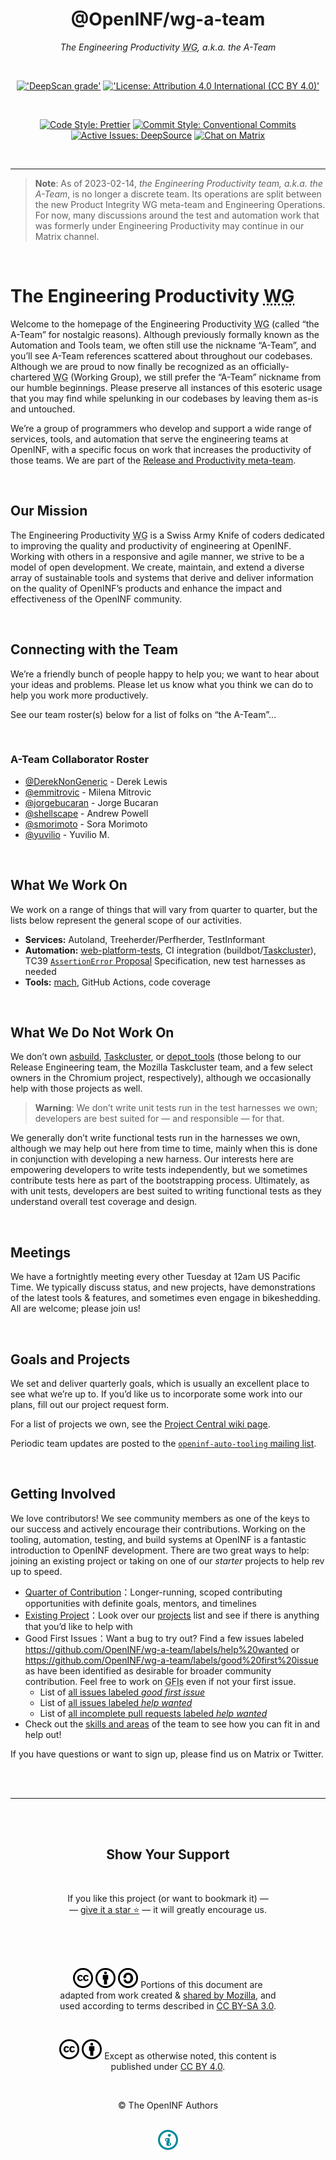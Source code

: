 <!-- Begin GitHub-Flavored Markdown (GFM)
See: https://docs.github.com/get-started/writing-on-github
Spec: https://github.github.com/gfm
-->

<div align="center">

# @OpenINF/wg-a-team

_The Engineering Productivity <abbr title="Working Group">WG</abbr>, a.k.a. the A-Team_

<br />

[!['DeepScan grade'][deepscan-badge]][deepscan-url]
[!['License: Attribution 4.0 International (CC BY 4.0)'][license-badge--shields]][license-badge-url]

</div>


<br />

<div align="center">

[![Code Style: Prettier][prettier-badge]][prettier-url]
[![Commit Style: Conventional Commits][conventional-commits-badge]][conventional-commits-url]
[![Active Issues: DeepSource][deepsource-badge]][deepsource-url]
[![Chat on Matrix][matrix-badge--shields]][matrix-url]

</div>

<br />

---

> **Note**: As of 2023-02-14, _the Engineering Productivity team, a.k.a. the
> A-Team_, is no longer a discrete team. Its operations are split between the
> new Product Integrity WG meta-team and Engineering Operations. For now, many
> discussions around the test and automation work that was formerly under
> Engineering Productivity may continue in our Matrix channel.

<br />

# The Engineering Productivity <abbr title="Working Group">WG</abbr>

Welcome to the homepage of the Engineering Productivity
<abbr title="Working Group">WG</abbr> (called “the A-Team” for nostalgic
reasons). Although previously formally known as the Automation and Tools team,
we often still use the nickname “A-Team”, and you’ll see A-Team references
scattered about throughout our codebases. Although we are proud to now finally
be recognized as an officially-chartered <abbr title="Working Group">WG</abbr>
(Working Group), we still prefer the “A-Team” nickname from our humble
beginnings. Please preserve all instances of this esoteric usage that you may
find while spelunking in our codebases by leaving them as-is and untouched.

We’re a group of programmers who develop and support a wide range of services,
tools, and automation that serve the engineering teams at OpenINF, with a
specific focus on work that increases the productivity of those teams. We are
part of the [Release and Productivity meta-team][].

<br />

## Our Mission

The Engineering Productivity <abbr title="Working Group">WG</abbr> is a Swiss
Army Knife of coders dedicated to improving the quality and productivity of
engineering at OpenINF. Working with others in a responsive and agile manner, we
strive to be a model of open development. We create, maintain, and extend a
diverse array of sustainable tools and systems that derive and deliver
information on the quality of OpenINF’s products and enhance the impact and
effectiveness of the OpenINF community.

<br />

## Connecting with the Team

We’re a friendly bunch of people happy to help you; we want to hear about your
ideas and problems. Please let us know what you think we can do to help you work
more productively.

See our team roster(s) below for a list of folks on “the A-Team”&hellip;

<!--
`ncu-team sync` command updates the special >>ncu-team-sync.team($org/$team)<<
comment blocks below with a list of members under the specified team.

See: https://nodejs.github.io/node-core-utils/docs/ncu-team.html#synchronize-files-with-special-blocks
-->

<br />

### A-Team Collaborator Roster

<!-- ncu-team-sync.team(OpenINF/wg-a-team) -->

* [@DerekNonGeneric](https://github.com/DerekNonGeneric) - Derek Lewis
* [@emmitrovic](https://github.com/emmitrovic) - Milena Mitrovic
* [@jorgebucaran](https://github.com/jorgebucaran) - Jorge Bucaran
* [@shellscape](https://github.com/shellscape) - Andrew Powell
* [@smorimoto](https://github.com/smorimoto) - Sora Morimoto
* [@yuvilio](https://github.com/yuvilio) - Yuvilio M.

<!-- ncu-team-sync end -->

<br />

## What We Work On

We work on a range of things that will vary from quarter to quarter, but the
lists below represent the general scope of our activities.

- **Services:** Autoland, Treeherder/Perfherder, TestInformant
- **Automation:** [web-platform-tests][], CI integration (buildbot/[Taskcluster][]),
		TC39 [`AssertionError` Proposal][] Specification, new test harnesses as needed
- **Tools:** [mach][], GitHub Actions, code coverage

<br />

## What We Do Not Work On

We don’t own [asbuild][], [Taskcluster][], or [depot_tools][] (those belong to
our Release Engineering team, the Mozilla Taskcluster team, and a few select
owners in the Chromium project, respectively), although we occasionally help
with those projects as well.

> **Warning**: We don’t write unit tests run in the test harnesses we own;
> developers are best suited for &mdash; and responsible &mdash; for that.

We generally don’t write functional tests run in the harnesses we own, although
we may help out here from time to time, mainly when this is done in conjunction
with developing a new harness. Our interests here are empowering developers to
write tests independently, but we sometimes contribute tests here as part of the
bootstrapping process. Ultimately, as with unit tests, developers are best
suited to writing functional tests as they understand overall test coverage and
design.

<br />

## Meetings

We have a fortnightly meeting every other Tuesday at 12am US Pacific Time. We
typically discuss status, and new projects, have demonstrations of the latest
tools & features, and sometimes even engage in bikeshedding. All are welcome;
please join us!

<br />

## Goals and Projects

We set and deliver quarterly goals, which is usually an excellent place to see
what we’re up to. If you’d like us to incorporate some work into our plans, fill
out our project request form.

For a list of projects we own, see the [Project Central wiki page][].

Periodic team updates are posted to the [`openinf-auto-tooling` mailing list][].

<br />

## Getting Involved

We love contributors! We see community members as one of the keys to our success
and actively encourage their contributions. Working on the tooling, automation,
testing, and build systems at OpenINF is a fantastic introduction to OpenINF
development. There are two great ways to help: joining an existing project or
taking on one of our _starter_ projects to help rev up to speed.

- [Quarter of Contribution][]&#xFF1A;Longer-running, scoped contributing
  opportunities with definite goals, mentors, and timelines
- [Existing Project][]&#xFF1A;Look over our [projects][] list and see if there
  is anything that you’d like to help with
- Good First Issues&#xFF1A;Want a bug to try out? Find a few issues labeled
  https://github.com/OpenINF/wg-a-team/labels/help%20wanted or
  https://github.com/OpenINF/wg-a-team/labels/good%20first%20issue as have been
  identified as desirable for broader community contribution. Feel free to work
  on <abbr title="Good First Issues">GFIs</abbr> even if not your first issue.
  - List of [all issues labeled _good first issue_][i-gfi]
  - List of [all issues labeled _help wanted_][i-help]
  - List of [all incomplete pull requests labeled _help wanted_][pr-help]
- Check out the [skills and areas][] of the team to see how you can fit in and
  help out!

If you have questions or want to sign up, please find us on Matrix or Twitter.

<br /><br />

---

<br /><br />

<div align="center">

## Show Your Support

<br />

If you like this project (or want to bookmark it) &mdash;<br />
&mdash; [give it a star ⭐️] &mdash; it will greatly encourage us.

<br /><br /><br />

![CC logo icon] ![CC BY icon] ![CC SA icon] Portions of this document are<br />
adapted from work created &amp; [shared by Mozilla][moz-policies], and<br />
used according to terms described in [CC BY-SA 3.0].

<br />

![CC logo icon] ![CC BY icon] Except as otherwise noted, this content is<br />
published under [CC BY 4.0].

<br />
  
&copy; The OpenINF Authors

<br />

<a title="The OpenINF website" href="https://open.inf.is" rel="author">
  <img alt="The OpenINF logo" height="32px" width="32px" src="https://raw.githubusercontent.com/openinf/openinf.github.io/live/logo.svg?sanitize=true" />
</a>

<br /><br />

</div>

[**@OpenINF**]: https://github.com/OpenINF

<!-- 3P Tools -->
[asbuild]: https://github.com/OpenINF/openinf-asbuild
[depot_tools]: https://commondatastorage.googleapis.com/chrome-infra-docs/flat/depot_tools/docs/html/depot_tools.html
[mach]: https://firefox-source-docs.mozilla.org/mach/index.html
[Taskcluster]: https://taskcluster.net

<!-- Misc. doc links -->
[`AssertionError` Proposal]: https://github.com/DerekNonGeneric/proposal-assertion-error
[i-gfi]:
  https://github.com/search?q=org%3Aopeninf+is%3Aissue+is%3Aopen+label%3A%22good+first+issue%22
[i-help]:
  https://github.com/search?q=org%3Aopeninf+is%3Aissue+is%3Aopen+label%3A%22help+wanted%22
[`openinf-auto-tooling` mailing list]: https://groups.google.com/g/openinf-auto-tooling
[Project Central wiki page]: https://github.com/OpenINF/wg-a-team/wiki/Project-Central
[projects]: https://github.com/OpenINF/wg-a-team/wiki/Project-Central
[pr-help]:
  https://github.com/search?q=org%3Aopeninf+is%3Apr+is%3Aopen+label%3A%22help+wanted%22
[Existing Project]: https://github.com/OpenINF/wg-a-team/wiki/Project-Central
[Quarter of Contribution]:
  https://github.com/OpenINF/wg-a-team/wiki/Auto-Tooling#quarter-of-contribution
[Release Engineering team]: https://github.com/OpenINF/wg-release-n-productiv
[Release and Productivity meta-team]: https://github.com/OpenINF/wg-release-n-productiv
[Release Engineering team]: https://github.com/OpenINF/wg-release-n-productiv
[skills and areas]:
  https://github.com/OpenINF/wg-a-team/wiki/Auto-Tooling#skills-and-areas
[web-platform-tests]: https://firefox-source-docs.mozilla.org/web-platform/index.html

<!-- Readme template doc links -->
[cc by icon]: ./doc/img/cc-by_icon.svg 'Attribution icon'
[cc logo icon]: ./doc/img/cc_icon.svg 'Creative Commons icon'
[cc sa icon]: ./doc/img/cc-sa_icon.svg 'ShareAlike icon'
[cc by-sa 3.0]:
  https://creativecommons.org/licenses/by-sa/3.0
  'Creative Commons Attribution-ShareAlike 3.0 Unported license (CC BY-SA 3.0)'
[cc by 4.0]:
  https://creativecommons.org/licenses/by/4.0
  'Creative Commons Attribution 4.0 International license (CC BY 4.0)'
[deepscan-badge]: https://deepscan.io/api/teams/18447/projects/23889/branches/729809/badge/grade.svg 'DeepScan grade'
[deepscan-url]: https://deepscan.io/dashboard#view=project&tid=18447&pid=23889&bid=729809 'DeepScan grade'
[deepsource-badge]: https://deepsource.io/gh/OpenINF/wg-a-team.svg/?label=active+issues&show_trend=true&token=-hDHKwWTwXpLGLvv-7rWktKC
[deepsource-url]: https://deepsource.io/gh/OpenINF/wg-a-team/?ref=repository-badge 'Active Issues: DeepSource'
[conventional-commits-badge]: https://img.shields.io/badge/commit%20style-Conventional-%23fa6673?logoColor=white&logo=data:image/svg+xml;base64,PHN2ZyB4bWxucz0iaHR0cDovL3d3dy53My5vcmcvMjAwMC9zdmciIHZpZXdCb3g9IjAgMCAzMCAzMCI+PHBhdGggc3R5bGU9ImZpbGw6ICNGRkYiIGQ9Ik0xNSwyQTEzLDEzLDAsMSwxLDIsMTUsMTMsMTMsMCwwLDEsMTUsMm0wLTJBMTUsMTUsMCwxLDAsMzAsMTUsMTUsMTUsMCwwLDAsMTUsMFoiLz48L3N2Zz4K 'Commit Style: Conventional Commits'
[conventional-commits-url]: https://www.conventionalcommits.org 'Commit Style: Conventional Commits'
[give it a star ⭐️]: https://github.com/OpenINF/wg-a-team/stargazers
[license-badge--shields]: https://img.shields.io/badge/license-CC_BY_4.0-blue.svg?logo=github 'License: CC-BY-4.0'
[license-badge-url]: https://spdx.org/licenses/CC-BY-4.0.html 'License: CC BY 4.0'
[matrix-badge--shields]: https://img.shields.io/badge/matrix-join%20chat-%2346BC99?logo=matrix 'Chat on Matrix'
[matrix-url]: https://matrix.to/#/#openinf:matrix.org 'You&apos;re invited to talk on Matrix'
[moz-policies]:
  https://www.mozilla.org/en-US/foundation/licensing/
  'Mozilla Licensing Policies'
[prettier-badge]: https://img.shields.io/badge/code_style-Prettier-ff69b4.svg?logo=prettier 'Code Style: Prettier'
[prettier-url]: https://prettier.io/playground 'Code Style: Prettier'
